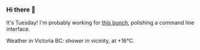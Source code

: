 ### Hi there :wave:

It's Tuesday! I'm probably working for [this bunch](https://github.com/kohofinancial), polishing a command line interface.

Weather in Victoria BC: shower in vicinity, at +16°C.
